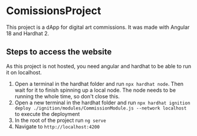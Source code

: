 # ComissionsProject

This project is a dApp for digital art commissions. It was made with Angular 18 and Hardhat 2.

## Steps to access the website
As this project is not hosted, you need angular and hardhat to be able to run it on localhost.

1. Open a terminal in the hardhat folder and run `npx hardhat node`. Then wait for it to finish spinning up a local node. The node needs to be running the whole time, so don't close this.
2. Open a new terminal in the hardhat folder and run `npx hardhat ignition deploy ./ignition/modules/CommissionModule.js --network localhost` to execute the deployment
3. In the root of the project run `ng serve`
4. Navigate to `http://localhost:4200`
